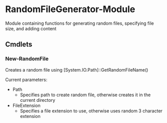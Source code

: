 # RandomFileGenerator-Module
Module containing functions for generating random files, specifying file size, and adding content

## Cmdlets

### New-RandomFile

Creates a random file using [System.IO.Path]::GetRandomFileName()

Current parameters:
- Path
    - Specifies path to create random file, otherwise creates it in the current directory
- FileExtension
    - Specifies a file extension to use, otherwise uses random 3 character extension